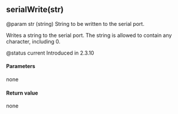 <!-- This file was generated by the script. Do not edit it, any changes will be lost! -->

## serialWrite(str)
@param str (string) String to be written to the serial port.



Writes a string to the serial port. The string is allowed to contain any character, including 0.

@status current Introduced in 2.3.10


#### Parameters

none

#### Return value

none

